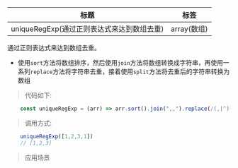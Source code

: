 |  标题   | 标签  |
|  ----  | ----  |
| uniqueRegExp(通过正则表达式来达到数组去重) | array(数组) |

通过正则表达式来达到数组去重。

* 使用`sort`方法将数组排序，然后使用`join`方法将数组转换成字符串，再使用一系列`replace`方法将字符串去重，接着使用`split`方法将去重后的字符串转换为数组

> 代码如下:

```js
    const uniqueRegExp = (arr) => arr.sort().join(",,").replace(/(,|^)([^,]+)(,,\2)+(,|$)/g, "$1$2$4").replace(/,,+/g, ",").replace(/,$/, "").split(",");
```

> 调用方式:

```js
    uniqueRegExp([1,2,3,1])
    // [1,2,3]
```

> 应用场景